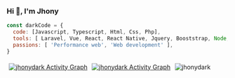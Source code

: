 ### Hi 👋, I'm Jhony

```javascript
const darkCode = {
  code: [Javascript, Typescript, Html, Css, Php],
  tools: [ Laravel, Vue, React, React Native, Jquery, Booststrap, Node, TailwindCss],
  passions: [ 'Performance web', 'Web development' ],  
}
```
<div style="display:flex; justifiy-content:center; align-content: space-between;"> 
 
<p style="margin:5px;">
<a  href="https://github-readme-stats.vercel.app/api?username=jhonydark&count_private=true&show_icons=true&theme=radical"><img alt="jhonydark Activity Graph" src="https://github-readme-stats.vercel.app/api?username=jhonydark&count_private=true&show_icons=true&theme=radical" /></a>
</p>

<p style="margin:5px;">
  <a href="https://github-readme-stats.vercel.app/api/top-langs/?username=jhonydark&theme=radical&langs_count=6&layout=compact"><img alt="jhonydark Activity Graph"     src="https://github-readme-stats.vercel.app/api/top-langs/?username=jhonydark&theme=radical&langs_count=6&layout=compact" /></a>
 </p>
 
<p style="margin:5px;">
  <img src="http://github-readme-streak-stats.herokuapp.com?user=jhonydark&theme=dracula" alt="jhonydark" />
</p>

</div>
<!--
**jhonydark/jhonydark** is a ✨ _special_ ✨ repository because its `README.md` (this file) appears on your GitHub profile.
Here are some ideas to get you started:
- 🔭 I’m currently working on ...
- 🌱 I’m currently learning ...
- 👯 I’m looking to collaborate on ...
- 🤔 I’m looking for help with ...
- 💬 Ask me about ...
- 📫 How to reach me: ...
- 😄 Pronouns: ...
- ⚡ Fun fact: ...
-->

